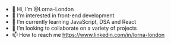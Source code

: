 - 👋 Hi, I’m @Lorna-London
- 👀 I'm interested in front-end development 
- 🌱 I’m currently learning JavaScript, DSA and React
- 💞️ I’m looking to collaborate on a variety of projects 
- 📫 How to reach me https://www.linkedin.com/in/lorna-london

<!---
Lorna-London/Lorna-London is a ✨ special ✨ repository because its `README.md` (this file) appears on your GitHub profile.
You can click the Preview link to take a look at your changes.
--->


